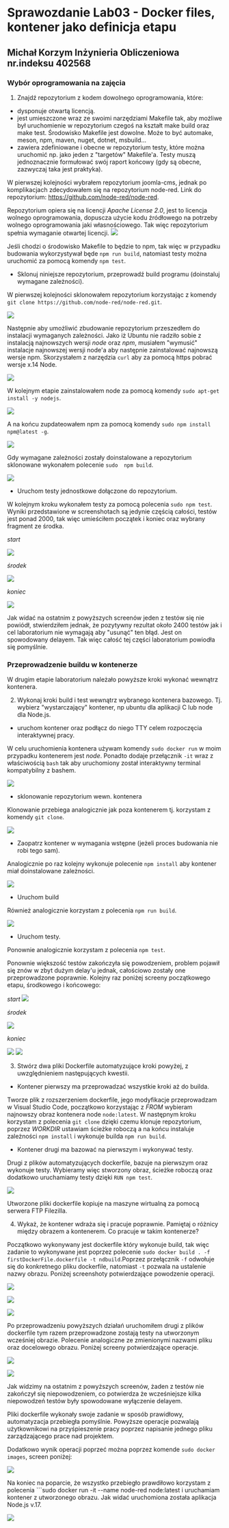 # Sprawozdanie Lab03 - Docker files, kontener jako definicja etapu
## Michał Korzym Inżynieria Obliczeniowa nr.indeksu 402568

### Wybór oprogramowania na zajęcia
1. Znajdź repozytorium z kodem dowolnego oprogramowania, które:
- dysponuje otwartą licencją.
- jest umieszczone wraz ze swoimi narzędziami Makefile tak, aby możliwe był uruchomienie w repozytorium czegoś na kształt make build oraz make test. Środowisko Makefile jest dowolne. Może to być automake, meson, npm, maven, nuget, dotnet, msbuild...
- zawiera zdefiniowane i obecne w repozytorium testy, które można uruchomić np. jako jeden z "targetów" Makefile'a. Testy muszą jednoznacznie formułować swój raport końcowy (gdy są obecne, zazwyczaj taka jest praktyka).

W pierwszej kolejności wybrałem repozytorium joomla-cms, jednak po komplikacjach zdecydowałem się na repozytorium node-red. Link do repozytorium: https://github.com/node-red/node-red.


Repozytorium opiera się na licencji *Apache License 2.0*, jest to licencja wolnego oprogramowania, dopuscza użycie kodu źródłowego na potrzeby wolnego oprogramowania jaki własnościowego. Tak więc repozytorium spełnia wymaganie otwartej licencji.
![](./red/license.png) 

Jeśli chodzi o środowisko Makefile to będzie to npm, tak więc w przypadku budowania wykorzystywał będe ```npm run build```, natomiast testy można uruchomić za pomocą komendy ```npm test```.

- Sklonuj niniejsze repozytorium, przeprowadź build programu (doinstaluj wymagane zależności).

W pierwszej kolejności sklonowałem repozytorium korzystając z komendy ```git clone https://github.com/node-red/node-red.git```.


![](./red/cloneout.png)

Następnie aby umożliwić zbudowanie repozytorium przeszedłem do instalacji wymaganych zależności. Jako iż Ubuntu nie radziło sobie z instalacją najnowszych wersji *node* oraz *npm*, musiałem "wymusić" instalacje najnowszej wersji node'a aby następnie zainstalować najnowszą wersje npm. Skorzystałem z narzędzia ```curl``` aby za pomocą https pobrać wersje x.14 Node.

![](./red/dependencyPart1.png)

W kolejnym etapie zainstalowałem node za pomocą komendy ```sudo apt-get install -y nodejs```. 

![](./red/dependencyPart2.png)

A na końcu zupdateowałem npm za pomocą komendy ```sudo npm install npm@latest -g```.

![](./red/dependencyNPMupdate.png)

Gdy wymagane zależności zostały doinstalowane a repozytorium sklonowane wykonałem polecenie ```sudo  npm build```.

![](./red/build.png)

- Uruchom testy jednostkowe dołączone do repozytorium.

W kolejnym kroku wykonałem testy za pomocą polecenia ```sudo npm test```. Wyniki przedstawione w screenshotach są jedynie częścią całości, testów jest ponad 2000, tak więc umieściłem początek i koniec oraz wybrany fragment ze środka.

*start*

![](./red/testStart.png)

*środek*

![](./red/testExample.png)

*koniec*

![](./red/testEnd.png)

Jak widać na ostatnim z powyższych screenów jeden z testów się nie powiódł, stwierdziłem jednak, że pozytywny rezultat około 2400 testów jak i cel laboratorium nie wymagają aby "usunąć" ten błąd. Jest on spowodowany delayem. Tak więc całość tej części laboratorium powiodła się pomyślnie. 

### Przeprowadzenie buildu w kontenerze

W drugim etapie laboratorium należało powyższe kroki wykonać wewnątrz kontenera.

2. Wykonaj kroki build i test wewnątrz wybranego kontenera bazowego. Tj. wybierz "wystarczający" kontener, np ubuntu dla aplikacji C lub node dla Node.js.

- uruchom kontener oraz podłącz do niego TTY celem rozpoczęcia interaktywnej pracy.

W celu uruchomienia kontenera używam komendy ```sudo docker run``` w moim przypadku kontenerem jest *node*. Ponadto dodaje przełącznik ```-it``` wraz z właściwością ```bash``` tak aby uruchomiony został interaktywny terminal kompatybilny z bashem.

![](./red/runAndTTY.png)

- sklonowanie repozytorium wewn. kontenera

Klonowanie przebiega analogicznie jak poza kontenerem tj. korzystam z komendy ```git clone```.

![](./red/cloneIn.png)

- Zaopatrz kontener w wymagania wstępne (jeżeli proces budowania nie robi tego sam).

Analogicznie po raz kolejny wykonuje polecenie ```npm install``` aby kontener miał doinstalowane zależności.

![](./red/npmIn.png)

- Uruchom build

Również analogicznie korzystam z polecenia ```npm run build```.

![](./red/buildIn.png)

- Uruchom testy.

Ponownie analogicznie korzystam z polecenia ```npm test```.

Ponownie większość testów zakończyła się powodzeniem, problem pojawił się znów w zbyt dużym delay'u jednak, całościowo zostały one przeprowadzone poprawnie. Kolejny raz poniżej screeny początkowego etapu, środkowego i końcowego:

*start*
 ![](./red/testInStart.png)

 *środek*

 ![](./red/testInExample.png)

 *koniec*

 ![](./red/testInEnd.png) ![](./red/testInEnd2.png)


 3. Stwórz dwa pliki Dockerfile automatyzujące kroki powyżej, z uwzględnieniem następujących kwestii.

 - Kontener pierwszy ma przeprowadzać wszystkie kroki aż do builda.

Tworze plik z rozszerzeniem dockerfile, jego modyfikacje przeprowadzam w Visual Studio Code, początkowo korzystając z *FROM* wybieram najnowszy obraz kontenera node ```node:latest```. W następnym kroku korzystam z polecenia ```git clone``` dzięki czemu klonuje repozytorium, poprzez *WORKDIR* ustawiam ścieżke roboczą a na końcu instaluje zależności ```npm install``` i wykonuje builda ```npm run build```.



- Kontener drugi ma bazować na pierwszym i wykonywać testy.

Drugi z plików automatyzujących dockerfile, bazuje na pierwszym oraz wykonuje testy. Wybieramy więc stworzony obraz, ścieżke roboczą oraz dodatkowo uruchamiamy testy dzięki ```RUN npm test```.

![](./red/secondDockerFile.png)

Utworzone pliki dockerfile kopiuje na maszyne wirtualną za pomocą serwera FTP Filezilla.

4. Wykaż, że kontener wdraża się i pracuje poprawnie. Pamiętaj o różnicy między obrazem a kontenerem. Co pracuje w takim kontenerze?

Początkowo wykonywany jest dockerfile który wykonuje build, tak więc zadanie to wykonywane jest poprzez polecenie ```sudo docker build . -f firstDockerFile.dockerfile -t ndbuild```.Poprzez przełącznik ```-f``` odwołuje się do konkretnego pliku dockerfile, natomiast ```-t``` pozwala na ustalenie nazwy obrazu. Poniżej screenshoty potwierdzające powodzenie operacji.

![](./red/firstDockerBuildPart1.png)

![](./red/firstDockerBuildPart2.png)

![](./red/firstDockerBuildPart3.png)

Po przeprowadzeniu powyższych działań uruchomiłem drugi z plików dockerfile tym razem przeprowadzone zostają testy na utworzonym wcześniej obrazie. Polecenie analogiczne ze zmienionymi nazwami pliku oraz docelowego obrazu. Poniżej screeny potwierdzające operacje.

![](./red/secondDockerFilepart1.png)

![](./red/secondDockerFilepart2.png)


Jak widzimy na ostatnim z powyższych screenów, żaden z testów nie zakończył się niepowodzeniem, co potwierdza że wcześniejsze kilka niepowodzeń testów były spowodowane wyłączenie delayem. 

Pliki  dockerfile wykonały swoje zadanie w sposób prawidłowy, automatyzacja przebiegła pomyślnie. Powyższe operacje pozwalają użytkownikowi na przyśpieszenie pracy poprzez napisanie jednego pliku zarządzającego prace nad projektem.

Dodatkowo wynik operacji poprzeć można poprzez komende ```sudo docker images```, screen poniżej:

![](./red/images.png)

Na koniec na poparcie, że wszystko przebiegło prawdiłowo korzystam z polecenia ```sudo docker run -it --name node-red node:latest i uruchamiam kontener z utworzonego obrazu. Jak widać uruchomiona została aplikacja Node.js v.17.

![](./red/node-red.png)






